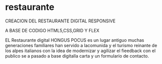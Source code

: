 # restaurante

CREACION DEL RESTAURANTE DIGITAL RESPONSIVE

 A BASE DE CODIGO HTML5,CSS,GRID Y FLEX
 
EL Restaurante digital HONGUS POCUS es un lugar antiguo muchas generaciones familiares han servido a lacomunida y el turismo reinante de los alpes italianos
con la idea de modernizar y agilizar el fieedback con el publico se a pasado a base digitalla carta y un formulario de contacto.
